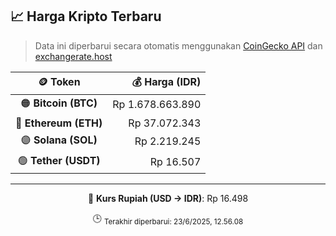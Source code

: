 

<!-- HARGA_KRIPTO -->
## 📈 Harga Kripto Terbaru

> Data ini diperbarui secara otomatis menggunakan [CoinGecko API](https://www.coingecko.com/) dan [exchangerate.host](https://exchangerate.host/)

<div align="center">

| 🪙 Token | 💰 Harga (IDR) |
|:------:|---------------:|
| 🟠 **Bitcoin (BTC)**   | Rp 1.678.663.890 |
| 🔵 **Ethereum (ETH)**  | Rp 37.072.343 |
| 🟣 **Solana (SOL)**    | Rp 2.219.245 |
| 🟢 **Tether (USDT)**   | Rp 16.507 |

---

💱 **Kurs Rupiah (USD → IDR)**: Rp 16.498

🕒 <sub>Terakhir diperbarui: 23/6/2025, 12.56.08</sub>

</div>
<!-- /HARGA_KRIPTO -->